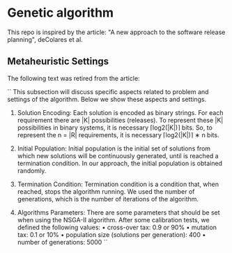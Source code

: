# Genetic algorithm

This repo is inspired by the article:
"A new approach to the software release planning", deColares et al.

## Metaheuristic Settings

The following text was retired from the article:

``
This subsection will discuss specific aspects related to problem and settings of the algorithm. Below we show these aspects and settings.

1. Solution Encoding: Each solution is encoded as binary strings. For each requirement there are |K| possibilities (releases). To represent these |K| possibilities in binary systems, it is necessary ⌈log2(|K|)⌉ bits. So, to represent the n = |R| requirements, it is necessary ⌈log2(|K|)⌉ ∗ n bits.

2. Initial Population: Initial population is the initial set of solutions from which new solutions will be continuously generated, until is reached a termination condition. In our approach, the initial population is obtained randomly.

3. Termination Condition: Termination condition is a condition that, when reached, stops the algorithm running. We used the number of generations, which is the number of iterations of the algorithm.

4. Algorithms Parameters: There are some parameters that should be set when using the NSGA-II algorithm. After some calibration tests, we defined the following values:
   • cross-over tax: 0.9 or 90%
   • mutation tax: 0.1 or 10%
   • population size (solutions per generation): 400
   • number of generations: 5000
   ``
